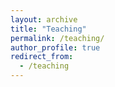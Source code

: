 ```yaml
---
layout: archive
title: "Teaching"
permalink: /teaching/
author_profile: true
redirect_from:
  - /teaching
---
```


